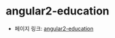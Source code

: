 # angular2-education 

- 페이지 링크: [angular2-education](https://github.com/timjacobi/angular2-education)
